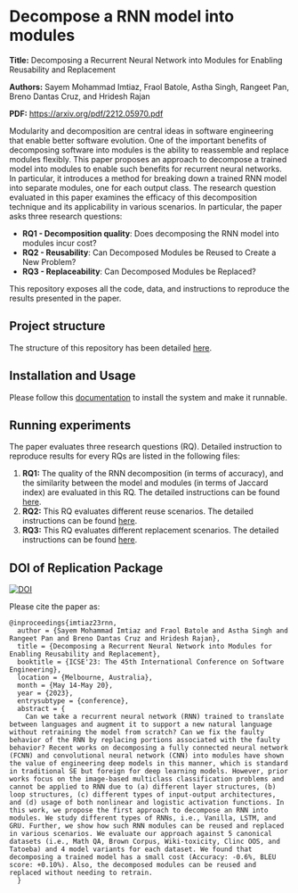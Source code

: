 # Decompose a RNN model into modules
**Title:** Decomposing a Recurrent Neural Network into Modules for Enabling Reusability and Replacement

**Authors:** Sayem Mohammad Imtiaz, Fraol Batole, Astha Singh, Rangeet Pan, Breno Dantas Cruz, and Hridesh Rajan

**PDF:** https://arxiv.org/pdf/2212.05970.pdf


Modularity and decomposition are central ideas in software engineering that enable better software evolution. One of the important benefits of decomposing software into modules is the ability to reassemble and replace modules flexibly. This paper proposes an approach to decompose a trained model into modules to enable such benefits for recurrent neural networks. In particular, it introduces a method for breaking down a trained RNN model into separate modules, one for each output class. The research question evaluated in this paper examines the efficacy of this decomposition technique and its applicability in various scenarios. In particular, the paper asks three research questions: 
- **RQ1 - Decomposition quality**: Does decomposing the RNN model into modules incur cost?
- **RQ2 - Reusability**: Can Decomposed Modules be Reused to Create a New Problem?
- **RQ3 - Replaceability**: Can Decomposed Modules be Replaced?




This repository exposes all the code, data, and instructions to reproduce the results presented in the paper.

## Project structure
The structure of this repository has been detailed [here](/tutorial/structure.md).

## Installation and Usage

Please follow this [documentation](/INSTALL.md) to install the system and make it runnable.


## Running experiments
The paper evaluates three research questions (RQ). Detailed instruction to reproduce results for every RQs are listed in the following files:
1. **RQ1:** The quality of the RNN decomposition (in terms of accuracy), and the similarity between the model and modules (in terms of Jaccard index) are evaluated in this RQ. The detailed instructions can be found [here](/tutorial/evaluate_rq1.md). 
2. **RQ2:** This RQ evaluates different reuse scenarios. The detailed instructions can be found [here](/tutorial/evaluate_rq2.md). 
3. **RQ3:** This RQ evaluates different replacement scenarios. The detailed instructions can be found [here](/tutorial/evaluate_rq3.md). 

## DOI of Replication Package

[![DOI](https://zenodo.org/badge/DOI/10.5281/zenodo.7578832.svg)](https://doi.org/10.5281/zenodo.7578832)

Please cite the paper as:

```
@inproceedings{imtiaz23rnn,
  author = {Sayem Mohammad Imtiaz and Fraol Batole and Astha Singh and Rangeet Pan and Breno Dantas Cruz and Hridesh Rajan},
  title = {Decomposing a Recurrent Neural Network into Modules for Enabling Reusability and Replacement},
  booktitle = {ICSE'23: The 45th International Conference on Software Engineering},
  location = {Melbourne, Australia},
  month = {May 14-May 20},
  year = {2023},
  entrysubtype = {conference},
  abstract = {
    Can we take a recurrent neural network (RNN) trained to translate between languages and augment it to support a new natural language without retraining the model from scratch? Can we fix the faulty behavior of the RNN by replacing portions associated with the faulty behavior? Recent works on decomposing a fully connected neural network (FCNN) and convolutional neural network (CNN) into modules have shown the value of engineering deep models in this manner, which is standard in traditional SE but foreign for deep learning models. However, prior works focus on the image-based multiclass classification problems and cannot be applied to RNN due to (a) different layer structures, (b) loop structures, (c) different types of input-output architectures, and (d) usage of both nonlinear and logistic activation functions. In this work, we propose the first approach to decompose an RNN into modules. We study different types of RNNs, i.e., Vanilla, LSTM, and GRU. Further, we show how such RNN modules can be reused and replaced in various scenarios. We evaluate our approach against 5 canonical datasets (i.e., Math QA, Brown Corpus, Wiki-toxicity, Clinc OOS, and Tatoeba) and 4 model variants for each dataset. We found that decomposing a trained model has a small cost (Accuracy: -0.6%, BLEU score: +0.10%). Also, the decomposed modules can be reused and replaced without needing to retrain.
  }
```

